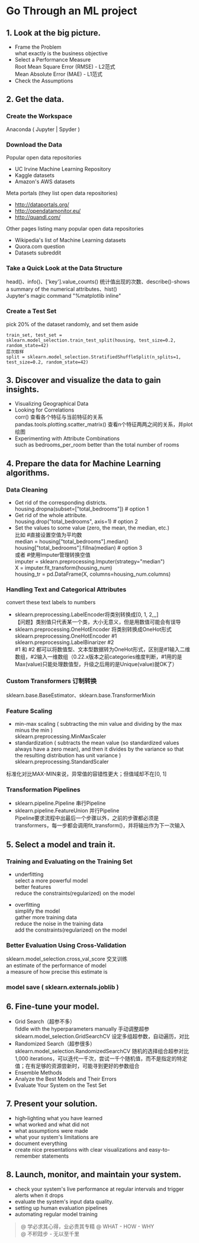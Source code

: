 # Go Through an ML project
## 1. Look at the big picture.
- Frame the Problem  
    what exactly is the business objective
- Select a Performance Measure  
    Root Mean Square Error (RMSE) - L2范式  
    Mean Absolute Error (MAE) - L1范式  
- Check the Assumptions

## 2. Get the data.
### Create the Workspace
Anaconda ( Jupyter | Spyder )

### Download the Data
Popular open data repositories
- UC Irvine Machine Learning Repository
- Kaggle datasets
- Amazon's AWS datasets  

Meta portals (they list open data repositories)
- http://dataportals.org/
- http://opendatamonitor.eu/
- http://quandl.com/

Other pages listing many popular open data repositories
- Wikipedia's list of Machine Learning datasets
- Quora.com question
- Datasets subreddit

### Take a Quick Look at the Data Structure
head()、info()、['key'].value_counts() 统计值出现的次数、describe()-shows a summary of the numerical attributes、hist()  
Jupyter's magic command "%matplotlib inline"

### Create a Test Set
pick 20% of the dataset randomly, and set them aside  
```
train_set, test_set = sklearn.model_selection.train_test_split(housing, test_size=0.2, random_state=42)
层次取样 
split = sklearn.model_selection.StratifiedShuffleSplit(n_splits=1, test_size=0.2, random_state=42)
```

## 3. Discover and visualize the data to gain insights.
- Visualizing Geographical Data
- Looking for Correlations  
    corr() 查看各个特征与当前特征的关系  
    pandas.tools.plotting.scatter_matrix() 查看n个特征两两之间的关系，并plot绘图
- Experimenting with Attribute Combinations  
    such as bedrooms_per_room better than the total number of rooms

## 4. Prepare the data for Machine Learning algorithms.
### Data Cleaning
- Get rid of the corresponding districts.  
    housing.dropna(subset=["total_bedrooms"]) # option 1
- Get rid of the whole attribute.  
    housing.drop("total_bedrooms", axis=1) # option 2
- Set the values to some value (zero, the mean, the median, etc.)  
    比如 #直接设置空值为平均数  
    median = housing["total_bedrooms"].median()  
    housing["total_bedrooms"].fillna(median) # option 3  
    或者 #使用Imputer管理转换空值  
    imputer = sklearn.preprocessing.Imputer(strategy="median")  
    X = imputer.fit_transform(housing_num)  
    housing_tr = pd.DataFrame(X, columns=housing_num.columns)  

### Handling Text and Categorical Attributes
convert these text labels to numbers

- sklearn.preprocessing.LabelEncoder将类别转换成[0, 1, 2,,,]  
    【问题】类别值只代表某一个类，大小无意义，但是用数值可能会有误导
- sklearn.preprocessing.OneHotEncoder 将类别转换成OneHot形式  
    sklearn.preprocessing.OneHotEncoder #1  
    sklearn.preprocessing.LabelBinarizer #2  
    #1 和 #2 都可以将数值型、文本型数据转为OneHot形式，区别是#1输入二维数组，#2输入一维数组（0.22.x版本之前categories维度判断，#1用的是Max(value)只能处理数值型，升级之后用的是Unique(value)就OK了）

### Custom Transformers 订制转换
sklearn.base.BaseEstimator、sklearn.base.TransformerMixin

### Feature Scaling
- min-max scaling ( subtracting the min value and dividing by the max minus the min )  
sklearn.preprocessing.MinMaxScaler
- standardization ( subtracts the mean value (so standardized values always have a zero mean), and then it divides by the variance so that the resulting distribution has unit variance )  
    sklearn.preprocessing.StandardScaler

标准化对比MAX-MIN来说，异常值的容错性更大；但值域却不在[0, 1]

### Transformation Pipelines
- sklearn.pipeline.Pipeline 串行Pipeline
- sklearn.pipeline.FeatureUnion 并行Pipeline  
Pipeline要求流程中出最后一个步骤以外，之前的步骤都必须是transformers，每一步都会调用fit_transform()，并将输出作为下一次输入

## 5. Select a model and train it.
### Training and Evaluating on the Training Set
- underfitting  
    select a more powerful model  
    better features  
    reduce the constraints(regularized) on the model  

- overfitting  
    simplify the model  
    gather more training data  
    reduce the noise in the training data  
    add the constraints(regularized) on the model  

### Better Evaluation Using Cross-Validation
sklearn.model_selection.cross_val_score 交叉训练  
an estimate of the performance of model  
a measure of how precise this estimate is

### model save ( sklearn.externals.joblib )

## 6. Fine-tune your model.
- Grid Search（超参不多）  
    fiddle with the hyperparameters manually 手动调整超参  
    sklearn.model_selection.GridSearchCV 设定多组超参数，自动遍历，对比
- Randomized Search（超参很多）  
    sklearn.model_selection.RandomizedSearchCV 随机的选择组合超参对比  
    1,000 iterations，可以迭代一千次，尝试一千个随机值，而不是指定的特定值；在有足够的资源尝新时，可能寻到更好的参数组合
- Ensemble Methods
- Analyze the Best Models and Their Errors
- Evaluate Your System on the Test Set

## 7. Present your solution.
- high‐lighting what you have learned
- what worked and what did not
- what assumptions were made
- what your system's limitations are
- document everything
- create nice presentations with clear visualizations and easy-to-remember statements

## 8. Launch, monitor, and maintain your system.
- check your system's live performance at regular intervals and trigger alerts when it drops
- evaluate the system's input data quality.
- setting up human evaluation pipelines
- automating regular model training

> @ 学必求其心得，业必贵其专精
> @ WHAT - HOW - WHY  
> @ 不积跬步 - 无以至千里